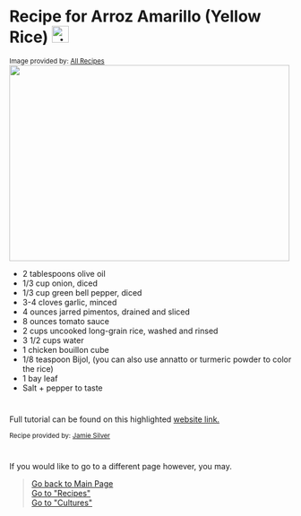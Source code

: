 # Recipe for Arroz Amarillo (Yellow Rice) <img src="https://cdn-icons-png.flaticon.com/512/98/98022.png" alt="rice bowl logo" width="30" height="30">

<sub>Image provided by: [All Recipes](https://www.allrecipes.com/recipe/237593/cindys-yellow-rice/)</sub>  
<img src="https://www.allrecipes.com/thmb/5vQSEyiifeToohETCYys_q19M-c=/1500x0/filters:no_upscale():max_bytes(150000):strip_icc()/237593-cindys-yellow-rice-ddmfs-3X4-0529-9e808a720c52413580b0ecb129cd0b1d.jpg" width="500" height="350">

- 2 tablespoons olive oil
- 1/3 cup onion, diced
- 1/3 cup green bell pepper, diced
- 3-4 cloves garlic, minced
- 4 ounces jarred pimentos, drained and sliced
- 8 ounces tomato sauce
- 2 cups uncooked long-grain rice, washed and rinsed
- 3 1/2 cups water
- 1 chicken bouillon cube
- 1/8 teaspoon Bijol, (you can also use annatto or turmeric powder to color the rice)
- 1 bay leaf
- Salt + pepper to taste

#
Full tutorial can be found on this highlighted [website link.](https://asassyspoon.com/arroz-amarillo/to)

<sub>Recipe provided by: [Jamie Silver](https://asassyspoon.com/arroz-amarillo/)</sub>  

# 
If you would like to go to a different page however, you may.
> [Go back to Main Page](../rice.md)  
> [Go to "Recipes"](../Recipes/Recipe_Selection.md)  
> [Go to "Cultures"](../Cultures/Culture_Selection.md)
